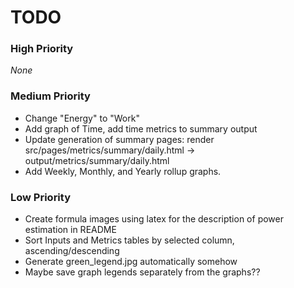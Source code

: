 # TODO

### High Priority
_None_

### Medium Priority
- Change "Energy" to "Work"
- Add graph of Time, add time metrics to summary output
- Update generation of summary pages: render src/pages/metrics/summary/daily.html -> output/metrics/summary/daily.html
- Add Weekly, Monthly, and Yearly rollup graphs.

### Low Priority
- Create formula images using latex for the description of power estimation in README
- Sort Inputs and Metrics tables by selected column, ascending/descending
- Generate green_legend.jpg automatically somehow
- Maybe save graph legends separately from the graphs??
